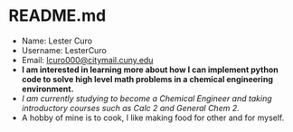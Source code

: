 # README.md
* Name: Lester Curo
* Username: LesterCuro
* Email: lcuro000@citymail.cuny.edu
* **I am interested in learning more about how I can implement python code to solve high level math problems in a chemical engineering environment.**
* *I am currently studying to become a Chemical Engineer and taking introductory courses such as Calc 2 and General Chem 2.*
* A hobby of mine is to cook, I like making food for other and for myself. 
